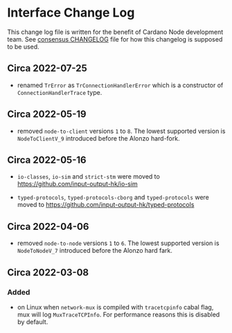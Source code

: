 # Interface Change Log

This change log file is written for the benefit of Cardano Node development
team.  See [consensus
CHANGELOG](../ouroboros-consensus/docs/interface-CHANGELOG.md) file for how
this changelog is supposed to be used.

## Circa 2022-07-25

- renamed `TrError` as `TrConnectionHandlerError` which is a constructor of
  `ConnectionHandlerTrace` type.

## Circa 2022-05-19

- removed `node-to-client` versions `1` to `8`.  The lowest supported version is
  `NodeToClientV_9` introduced before the Alonzo hard-fork.

## Circa 2022-05-16

- `io-classes`, `io-sim` and `strict-stm` were moved to
  https://github.com/input-output-hk/io-sim

- `typed-protocols`, `typed-protocols-cborg` and `typed-protocols` were moved
  to https://github.com/input-output-hk/typed-protocols


## Circa 2022-04-06

- removed `node-to-node` versions `1` to `6`.  The lowest supported version is
  `NodeToNodeV_7` introduced before the Alonzo hard fark.

## Circa 2022-03-08


### Added

- on Linux when `network-mux` is compiled with `tracetcpinfo` cabal flag, mux
  will log `MuxTraceTCPInfo`.  For performance reasons this is disabled by
  default.
